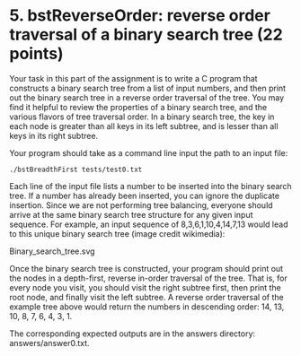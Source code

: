 # 5. bstReverseOrder: reverse order traversal of a binary search tree (22 points)
Your task in this part of the assignment is to write a C program that constructs a binary search tree from a list of input numbers, and then print out the binary search tree in a reverse order traversal of the tree. You may find it helpful to review the properties of a binary search tree, and the various flavors of tree traversal order. In a binary search tree, the key in each node is greater than all keys in its left subtree, and is lesser than all keys in its right subtree.

Your program should take as a command line input the path to an input file:

```./bstBreadthFirst tests/test0.txt```

Each line of the input file lists a number to be inserted into the binary search tree. If a number has already been inserted, you can ignore the duplicate insertion. Since we are not performing tree balancing, everyone should arrive at the same binary search tree structure for any given input sequence. For example, an input sequence of 8,3,6,1,10,4,14,7,13 would lead to this unique binary search tree (image credit wikimedia):

Binary_search_tree.svg

Once the binary search tree is constructed, your program should print out the nodes in a depth-first, reverse in-order traversal of the tree. That is, for every node you visit, you should visit the right subtree first, then print the root node, and finally visit the left subtree. A reverse order traversal of the example tree above would return the numbers in descending order: 14, 13, 10, 8, 7, 6, 4, 3, 1.

The corresponding expected outputs are in the answers directory: answers/answer0.txt.
